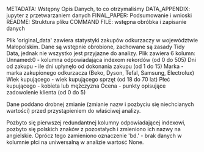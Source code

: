METADATA: Wstępny Opis Danych, to co otrzymaliśmy
DATA_APPENDIX: jupyter z przetwarzaniem danych
FINAL_PAPER: Podsumowanie i wnioski
README: Struktura pliku
COMMAND FILE: wstępna obróbka i zapisanie danych

Plik 'original_data' zawiera statystyki zakupów odkurzaczy w województwie Małopolskim.
Dane są wstępnie obrobione, zachowane są zasady Tidy Data, jednak nie wszystko jest przyjazne
do analizy. Plik zawiera 6 kolumn:
Unnamed:0 - kolumna odpowiadająca indexom rekordów (od 0 do 505)
Dni od zakupu - ile dni upłynęło od dokonania zakupu (od 1 do 15)
Marka - marka zakupionego odkurzacza (Beko, Dyson, Tefal, Samsung, Electrolux)
Wiek kupującego - wiek kupującego sprzęt (od 18 do 70 lat)
Płeć kupującego - kobieta lub mężczyzna
Ocena - punkty opisujące zadowolenie klienta (od 0 do 5)

Dane poddano drobnej zmianie (zmianie nazw i pozbyciu się niechcianych wartości) przed
przystąpieniem do właściwej analizy.

Pozbyto się pierwszej redundantnej kolumny odpowiadającej indexowi, pozbyto się polskich 
znaków z pozostałych i zmieniono ich nazwy na angielskie. Oprócz tego zamieniono oznaczenie
'bd.' - brak danych w kolumnie płci na uniwersalną w analizie wartość None.
